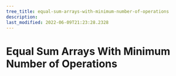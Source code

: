 ```yaml
---
tree_title: equal-sum-arrays-with-minimum-number-of-operations
description: 
last_modified: 2022-06-09T21:23:28.2328
---
```


# Equal Sum Arrays With Minimum Number of Operations
